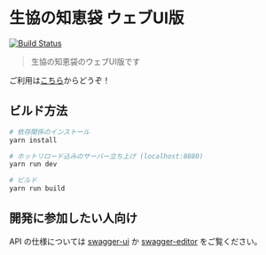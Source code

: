 # 生協の知恵袋 ウェブUI版

[![Build Status](https://travis-ci.org/coop-mojo/moecoop-webui.svg?branch=master)](https://travis-ci.org/coop-mojo/moecoop-webui)

> 生協の知恵袋のウェブUI版です

ご利用は[こちら](http://fukuro.coop.moe/)からどうぞ！
## ビルド方法

``` bash
# 依存関係のインストール
yarn install

# ホットリロード込みのサーバー立ち上げ (localhost:8080)
yarn run dev

# ビルド
yarn run build
```

## 開発に参加したい人向け
API の仕様については [swagger-ui](http://petstore.swagger.io/?url=https://raw.githubusercontent.com/coop-mojo/moecoop-common/master/api/swagger.yml) か [swagger-editor](http://editor.swagger.io/?url=https://raw.githubusercontent.com/coop-mojo/moecoop-common/master/api/swagger.yml) をご覧ください。

